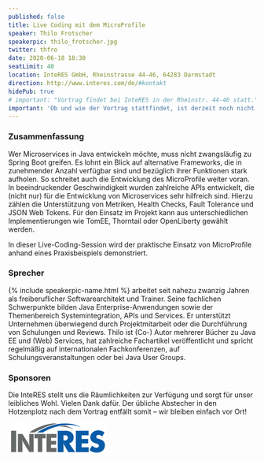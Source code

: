 ```yaml
---
published: false
title: Live Coding mit dem MicroProfile
speaker: Thilo Frotscher
speakerpic: thilo_frotscher.jpg
twitter: thfro
date: 2020-06-18 18:30
seatLimit: 40
location: InteRES GmbH, Rheinstrasse 44-46, 64283 Darmstadt
direction: http://www.interes.com/de/#kontakt
hidePub: true
# important: "Vortrag findet bei InteRES in der Rheinstr. 44-46 statt."
important: 'Ob und wie der Vortrag stattfindet, ist derzeit noch nicht bekannt. Siehe auch <a href="/coronavirus">hier</a>'
---
```


### Zusammenfassung

Wer Microservices in Java entwickeln möchte, muss nicht zwangsläufig zu Spring Boot greifen. Es lohnt ein Blick auf alternative Frameworks, die in zunehmender Anzahl verfügbar sind und bezüglich ihrer Funktionen stark aufholen. So schreitet auch die Entwicklung des MicroProfile weiter voran. In beeindruckender Geschwindigkeit wurden zahlreiche APIs entwickelt, die (nicht nur) für die Entwicklung von Microservices sehr hilfreich sind. Hierzu zählen die Unterstützung von Metriken, Health Checks, Fault Tolerance und JSON Web Tokens. Für den Einsatz im Projekt kann aus unterschiedlichen Implementierungen wie TomEE, Thorntail oder OpenLiberty gewählt werden.

In dieser Live-Coding-Session wird der praktische Einsatz von MicroProfile anhand eines Praxisbeispiels demonstriert.

### Sprecher

{% include speakerpic-name.html %} arbeitet seit nahezu zwanzig Jahren als freiberuflicher Softwarearchitekt und Trainer. Seine fachlichen Schwerpunkte bilden Java Enterprise-Anwendungen sowie der Themenbereich Systemintegration, APIs und Services. Er unterstützt Unternehmen überwiegend durch Projektmitarbeit oder die Durchführung von Schulungen und Reviews. Thilo ist (Co-) Autor mehrerer Bücher zu Java EE und (Web) Services, hat zahlreiche Fachartikel veröffentlicht und spricht regelmäßig auf internationalen Fachkonferenzen, auf Schulungsveranstaltungen oder bei Java User Groups.

### Sponsoren

Die InteRES stellt uns die Räumlichkeiten zur Verfügung und sorgt für unser leibliches Wohl. Vielen Dank dafür. Der übliche Abstecher in den Hotzenplotz nach dem Vortrag entfällt somit – wir bleiben einfach vor Ort!

[![InterRES Logo](/images/sponsors/interes.png)](http://www.interes.de/)

